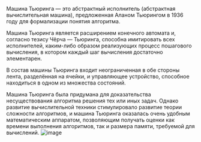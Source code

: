 Машина Тьюринга — это абстрактный исполнитель (абстрактная вычислительная машина), предложенная Аланом Тьюрингом в 1936 году для формализации понятия алгоритма.

Машина Тьюринга является расширением конечного автомата и, согласно тезису Чёрча — Тьюринга, способна имитировать всех исполнителей, каким-либо образом реализующих процесс пошагового вычисления, в котором каждый шаг вычисления достаточно элементарен.

В состав машины Тьюринга входит неограниченная в обе стороны лента, разделённая на ячейки, и управляющее устройство, способное находиться в одном из множества состояний.

Машина Тьюринга была придумана для доказательства несуществования алгоритма решения тех или иных задач. Однако развитие вычислительной техники стимулировало развитие теории сложности алгоритмов, и машина Тьюринга оказалась очень удобным математическим аппаратом, позволяющим получать оценки как времени выполнения алгоритмов, так и размера памяти, требуемой для вычислений.
![image](https://github.com/user-attachments/assets/fb03bfc4-c8ba-4816-b578-413af30a2df8)
